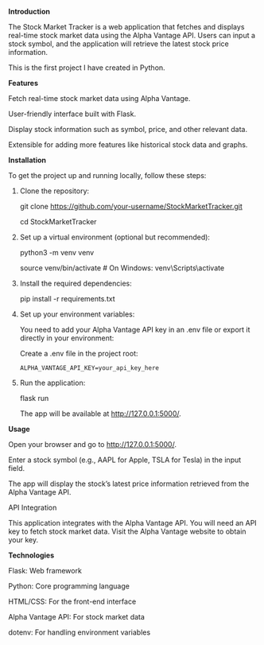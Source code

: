 **Introduction**

The Stock Market Tracker is a web application that fetches and displays real-time stock market data using the Alpha Vantage API. Users can input a stock symbol, and the application will retrieve the latest stock price information.

This is the first project I have created in Python. 

**Features**

  Fetch real-time stock market data using Alpha Vantage.
  
  User-friendly interface built with Flask.
  
  Display stock information such as symbol, price, and other relevant data.
  
  Extensible for adding more features like historical stock data and graphs.

**Installation**

To get the project up and running locally, follow these steps:

  1. Clone the repository:
     
       git clone https://github.com/your-username/StockMarketTracker.git
     
       cd StockMarketTracker
  
  2. Set up a virtual environment (optional but recommended):
     
       python3 -m venv venv
     
       source venv/bin/activate  # On Windows: venv\Scripts\activate

  3. Install the required dependencies:
     
       pip install -r requirements.txt

  4. Set up your environment variables:
     
     You need to add your Alpha Vantage API key in an .env file or export it directly in your environment:
     
       Create a .env file in the project root:
     
         ALPHA_VANTAGE_API_KEY=your_api_key_here

  5. Run the application:
    
      flask run
   
      The app will be available at http://127.0.0.1:5000/.

**Usage**

  Open your browser and go to http://127.0.0.1:5000/.
  
  Enter a stock symbol (e.g., AAPL for Apple, TSLA for Tesla) in the input field.
  
  The app will display the stock’s latest price information retrieved from the Alpha Vantage API.
  
  API Integration
  
  This application integrates with the Alpha Vantage API. You will need an API key to fetch stock market data. Visit the Alpha Vantage website to obtain your key.

**Technologies**

  Flask: Web framework
  
  Python: Core programming language
  
  HTML/CSS: For the front-end interface
  
  Alpha Vantage API: For stock market data
  
  dotenv: For handling environment variables
